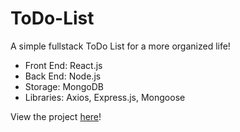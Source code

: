 # ToDo-List
A simple fullstack ToDo List for a more organized life!

- Front End: React.js
- Back End: Node.js
- Storage: MongoDB
- Libraries: Axios, Express.js, Mongoose

View the project [here](https://boiling-hollows-68089.herokuapp.com/)!
